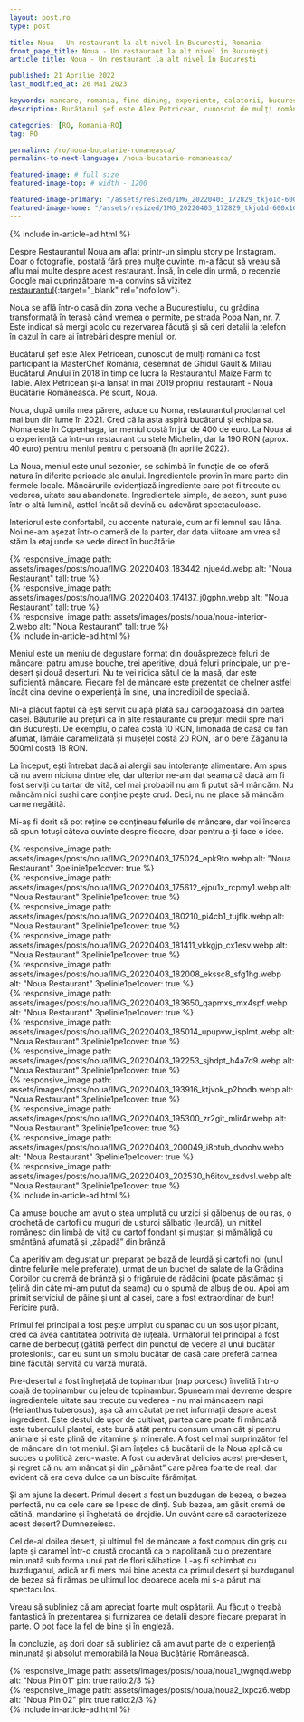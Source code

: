 ```yaml
---
layout: post.ro
type: post

title: Noua - Un restaurant la alt nivel în București, Romania
front_page_title: Noua - Un restaurant la alt nivel în București
article_title: Noua - Un restaurant la alt nivel în București

published: 21 Aprilie 2022
last_modified_at: 26 Mai 2023

keywords: mancare, romania, fine dining, experiente, calatorii, bucuresti, restaurant, Chef Alex Petricean
description: Bucătarul șef este Alex Petricean, cunoscut de mulți români ca fost participant la MasterChef România, desemnat de Ghidul Gault & Millau Bucătarul Anului în 2018 în timp ce lucra la Restaurantul Maize Farm to Table.

categories: [RO, Romania-RO]
tag: RO

permalink: /ro/noua-bucatarie-romaneasca/
permalink-to-next-language: /noua-bucatarie-romaneasca/

featured-image: # full size
featured-image-top: # width - 1200

featured-image-primary: "/assets/resized/IMG_20220403_172829_tkjo1d-600x1067.webp" # poza care apare pe prima pagina landscape
featured-image-home: "/assets/resized/IMG_20220403_172829_tkjo1d-600x1067.webp" # width - 600
---
```

{% include in-article-ad.html %}

Despre Restaurantul Noua am aflat printr-un simplu story pe Instagram. Doar o fotografie, postată fără prea multe cuvinte, m-a făcut să vreau să aflu mai multe despre acest restaurant. Însă, în cele din urmă, o recenzie Google mai cuprinzătoare m-a convins să vizitez [restaurantul](https://nouarestaurant.ro){:target="_blank" rel="nofollow"}.

Noua se află într-o casă din zona veche a Bucureștiului, cu grădina transformată în terasă când vremea o permite, pe strada Popa Nan, nr. 7. Este indicat să mergi acolo cu rezervarea făcută și să ceri detalii la telefon în cazul în care ai întrebări despre meniul lor.

Bucătarul șef este Alex Petricean, cunoscut de mulți români ca fost participant la MasterChef România, desemnat de Ghidul Gault & Millau Bucătarul Anului în 2018 în timp ce lucra la Restaurantul Maize Farm to Table. Alex Petricean și-a lansat în mai 2019 propriul restaurant - Noua Bucătărie Românească. Pe scurt, Noua.

Noua, după umila mea părere, aduce cu Noma, restaurantul proclamat cel mai bun din lume în 2021. Cred că la asta aspiră bucătarul și echipa sa. Noma este în Copenhaga, iar meniul costă în jur de 400 de euro. La Noua ai o experiență ca într-un restaurant cu stele Michelin, dar la 190 RON (aprox. 40 euro) pentru meniul pentru o persoană (în aprilie 2022).

La Noua, meniul este unul sezonier, se schimbă în funcție de ce oferă natura în diferite perioade ale anului. Ingredientele provin în mare parte din fermele locale. Mâncărurile evidențiază ingrediente care pot fi trecute cu vederea, uitate sau abandonate. Ingredientele simple, de sezon, sunt puse într-o altă lumină, astfel încât să devină cu adevărat spectaculoase.

Interiorul este confortabil, cu accente naturale, cum ar fi lemnul sau lâna. Noi ne-am așezat într-o cameră de la parter, dar data viitoare am vrea să stăm la etaj unde se vede direct în bucătărie.

<div class="row mb-4">
    <div class="col-xs-12 col-sm-12 col-md-4 col-lg-4 mt-3">
            {% responsive_image path: assets/images/posts/noua/IMG_20220403_183442_njue4d.webp alt: "Noua Restaurant" tall: true %}
    </div>
    <div class="col-xs-12 col-sm-12 col-md-4 col-lg-4 mt-3">
            {% responsive_image path: assets/images/posts/noua/IMG_20220403_174137_j0gphn.webp alt: "Noua Restaurant" tall: true %}
    </div>
    <div class="col-xs-12 col-sm-12 col-md-4 col-lg-4 mt-3">
            {% responsive_image path: assets/images/posts/noua/noua-interior-2.webp alt: "Noua Restaurant" tall: true %}
    </div>
</div>
{% include in-article-ad.html %}

Meniul este un meniu de degustare format din douăsprezece feluri de mâncare: patru amuse bouche, trei aperitive, două feluri principale, un pre-desert și două deserturi. Nu te vei ridica sătul de la masă, dar este suficientă mâncare. Fiecare fel de mâncare este prezentat de chelner astfel încât cina devine o experiență în sine, una incredibil de specială.

Mi-a plăcut faptul că ești servit cu apă plată sau carbogazoasă din partea casei. Băuturile au prețuri ca în alte restaurante cu prețuri medii spre mari din București. De exemplu, o cafea costă 10 RON, limonadă de casă cu fân afumat, lămâie caramelizată și mușețel costă 20 RON, iar o bere Zăganu la 500ml costă 18 RON.

La început, ești întrebat dacă ai alergii sau intoleranțe alimentare. Am spus că nu avem niciuna dintre ele, dar ulterior ne-am dat seama că dacă am fi fost serviți cu tartar de vită, cel mai probabil nu am fi putut să-l mâncăm. Nu mâncăm nici sushi care conține pește crud. Deci, nu ne place să mâncăm carne negătită.

Mi-aș fi dorit să pot reține ce conțineau felurile de mâncare, dar voi încerca să spun totuși câteva cuvinte despre fiecare, doar pentru a-ți face o idee.

<div class="row mb-4">
   <div class="col-xs-12 col-sm-12 col-md-4 col-lg-4 mt-3">
    {% responsive_image path: assets/images/posts/noua/IMG_20220403_175024_epk9to.webp alt: "Noua Restaurant" 3pelinie1pe1cover: true %}
    </div>
     <div class="col-xs-12 col-sm-12 col-md-4 col-lg-4 mt-3">
    {% responsive_image path: assets/images/posts/noua/IMG_20220403_175612_ejpu1x_rcpmy1.webp alt: "Noua Restaurant" 3pelinie1pe1cover: true %}
    </div>
    <div class="col-xs-12 col-sm-12 col-md-4 col-lg-4 mt-3">
    {% responsive_image path: assets/images/posts/noua/IMG_20220403_180210_pi4cb1_tujflk.webp alt: "Noua Restaurant" 3pelinie1pe1cover: true %}
    </div>
    <div class="col-xs-12 col-sm-12 col-md-4 col-lg-4 mt-3">
    {% responsive_image path: assets/images/posts/noua/IMG_20220403_181411_vkkgjp_cx1esv.webp alt: "Noua Restaurant" 3pelinie1pe1cover: true %}
    </div>
     <div class="col-xs-12 col-sm-12 col-md-4 col-lg-4 mt-3">
    {% responsive_image path: assets/images/posts/noua/IMG_20220403_182008_ekssc8_sfg1hg.webp alt: "Noua Restaurant" 3pelinie1pe1cover: true %}
    </div>
    <div class="col-xs-12 col-sm-12 col-md-4 col-lg-4 mt-3">
    {% responsive_image path: assets/images/posts/noua/IMG_20220403_183650_qapmxs_mx4spf.webp alt: "Noua Restaurant" 3pelinie1pe1cover: true %}
    </div>
    <div class="col-xs-12 col-sm-12 col-md-4 col-lg-4 mt-3">
    {% responsive_image path: assets/images/posts/noua/IMG_20220403_185014_upupvw_isplmt.webp alt: "Noua Restaurant" 3pelinie1pe1cover: true %}
    </div>
     <div class="col-xs-12 col-sm-12 col-md-4 col-lg-4 mt-3">
    {% responsive_image path: assets/images/posts/noua/IMG_20220403_192253_sjhdpt_h4a7d9.webp alt: "Noua Restaurant" 3pelinie1pe1cover: true %}
    </div>
    <div class="col-xs-12 col-sm-12 col-md-4 col-lg-4 mt-3">
    {% responsive_image path: assets/images/posts/noua/IMG_20220403_193916_ktjvok_p2bodb.webp alt: "Noua Restaurant" 3pelinie1pe1cover: true %}
    </div>
     <div class="col-xs-12 col-sm-12 col-md-4 col-lg-4 mt-3">
    {% responsive_image path: assets/images/posts/noua/IMG_20220403_195300_zr2git_mlir4r.webp alt: "Noua Restaurant" 3pelinie1pe1cover: true %}
    </div>
     <div class="col-xs-12 col-sm-12 col-md-4 col-lg-4 mt-3">
    {% responsive_image path: assets/images/posts/noua/IMG_20220403_200049_i8otub_dvoohv.webp alt: "Noua Restaurant" 3pelinie1pe1cover: true %}
    </div>
    <div class="col-xs-12 col-sm-12 col-md-4 col-lg-4 mt-3">
    {% responsive_image path: assets/images/posts/noua/IMG_20220403_202530_h6itov_zsdvsl.webp alt: "Noua Restaurant" 3pelinie1pe1cover: true %}
    </div>
</div>
{% include in-article-ad.html %}

Ca amuse bouche am avut o stea umplută cu urzici și gălbenuș de ou ras, o crochetă de cartofi cu muguri de usturoi sălbatic (leurdă), un mititel românesc din limbă de vită cu cartof fondant și muștar, și mămăligă cu smântână afumată și „zăpadă” din brânză.

Ca aperitiv am degustat un preparat pe bază de leurdă și cartofi noi (unul dintre felurile mele preferate), urmat de un buchet de salate de la Grădina Corbilor cu cremă de brânză și o frigăruie de rădăcini (poate păstârnac și țelină din câte mi-am putut da seama) cu o spumă de albuș de ou. Apoi am primit serviciul de pâine și unt al casei, care a fost extraordinar de bun! Fericire pură.

Primul fel principal a fost pește umplut cu spanac cu un sos ușor picant, cred că avea cantitatea potrivită de iuțeală. Următorul fel principal a fost carne de berbecuț (gătită perfect din punctul de vedere al unui bucătar profesionist, dar eu sunt un simplu bucătar de casă care preferă carnea bine făcută) servită cu varză murată.

Pre-desertul a fost înghețată de topinambur (nap porcesc) învelită într-o coajă de topinambur cu jeleu de topinambur. Spuneam mai devreme despre ingredientele uitate sau trecute cu vederea - nu mai mâncasem napi (Helianthus tuberosus), așa că am căutat pe net informații despre acest ingredient. Este destul de ușor de cultivat, partea care poate fi mâncată este tuberculul plantei, este bună atât pentru consum uman cât și pentru animale și este plină de vitamine și minerale. A fost cel mai surprinzător fel de mâncare din tot meniul. Și am înțeles că bucătarii de la Noua aplică cu succes o politică zero-waste. A fost cu adevărat delicios acest pre-desert, și regret că nu am mâncat și din „pământ” care părea foarte de real, dar evident că era ceva dulce ca un biscuite fărâmițat.

Și am ajuns la desert. Primul desert a fost un buzdugan de bezea, o bezea perfectă, nu ca cele care se lipesc de dinți. Sub bezea, am găsit cremă de cătină, mandarine și înghețată de drojdie. Un cuvânt care să caracterizeze acest desert? Dumnezeiesc.

Cel de-al doilea desert, și ultimul fel de mâncare a fost compus din griș cu lapte și caramel într-o crustă crocantă ca o napolitană cu o prezentare minunată sub forma unui pat de flori sălbatice. L-aș fi schimbat cu buzduganul, adică ar fi mers mai bine acesta ca primul desert și buzduganul de bezea să fi rămas pe ultimul loc deoarece acela mi s-a părut mai spectaculos.

Vreau să subliniez că am apreciat foarte mult ospătarii. Au făcut o treabă fantastică în prezentarea și furnizarea de detalii despre fiecare preparat în parte. O pot face la fel de bine și în engleză.

În concluzie, aș dori doar să subliniez că am avut parte de o experiență minunată și absolut memorabilă la Noua Bucătărie Românească.

<div class="row mb-4">
    <div class="col-xs-12 col-sm-6 text-center mb-3 mt-3">
            {% responsive_image path: assets/images/posts/noua/noua1_twgnqd.webp alt: "Noua Pin 01" pin: true ratio:2/3 %}
    </div>
    <div class="col-xs-12 col-sm-6 text-center mb-3 mt-3">
            {% responsive_image path: assets/images/posts/noua/noua2_lxpcz6.webp alt: "Noua Pin 02" pin: true ratio:2/3 %}
    </div>
</div>
{% include in-article-ad.html %}
 



